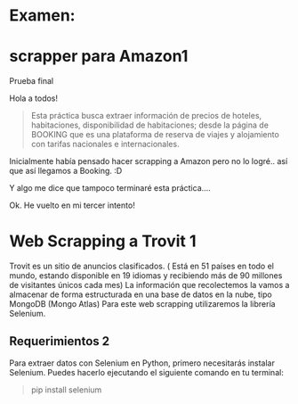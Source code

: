 # Examen:
<h1>scrapper para Amazon1</h1>
Prueba final

Hola a todos!
>Esta práctica busca extraer información de precios de hoteles, habitaciones, disponibilidad de habitaciones; desde la página de BOOKING que es una plataforma de reserva de viajes y alojamiento con tarifas nacionales e internacionales.

Inicialmente había pensado hacer scrapping a Amazon pero no lo logré.. así que así llegamos a Booking. :D

Y algo me dice que tampoco terminaré esta práctica.... 

Ok. He vuelto en mi tercer intento!

<h1>Web Scrapping a Trovit 1</h1>
Trovit es un sitio de anuncios clasificados. ( Está en 51 países en todo el mundo, estando disponible en 19 idiomas y recibiendo más de 90 millones de visitantes únicos cada mes)
La información que recolectemos la vamos a almacenar de forma estructurada en una base de datos en la nube, tipo MongoDB (Mongo Atlas)
Para este web scrapping utilizaremos la librería Selenium.

<h2>Requerimientos 2</h2>

Para extraer datos con Selenium en Python, primero necesitarás instalar Selenium. Puedes hacerlo ejecutando el siguiente comando en tu terminal:
>pip install selenium

